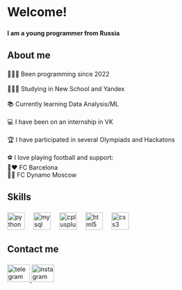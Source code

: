 <h1 align="left">Welcome!</h1>

###

<h4 align="left">I am a young programmer from Russia</h4>

###

<h2 align="left">About me</h2>

###

<p align="left">👨🏻‍💻 Been programming since 2022<br><br>👨🏻‍🎓 Studying in New School and Yandex<br><br>📚 Currently learning Data Analysis/ML<br><br>💻 I have been on an internship in VK<br><br>🏆 I have participated in several Olympiads and Hackatons<br><br>⚽️ I love playing football and support:<br>💙❤️ FC Barcelona<br>🤍💙 FC Dynamo Moscow</p>

###

<h2 align="left">Skills</h2>

###

<div align="left">
  <img src="https://cdn.jsdelivr.net/gh/devicons/devicon/icons/python/python-original.svg" height="40" alt="python logo"  />
  <img width="12" />
  <img src="https://cdn.jsdelivr.net/gh/devicons/devicon/icons/mysql/mysql-original.svg" height="40" alt="mysql logo"  />
  <img width="12" />
  <img src="https://cdn.jsdelivr.net/gh/devicons/devicon/icons/cplusplus/cplusplus-original.svg" height="40" alt="cplusplus logo"  />
  <img width="12" />
  <img src="https://cdn.jsdelivr.net/gh/devicons/devicon/icons/html5/html5-original.svg" height="40" alt="html5 logo"  />
  <img width="12" />
  <img src="https://cdn.jsdelivr.net/gh/devicons/devicon/icons/css3/css3-original.svg" height="40" alt="css3 logo"  />
</div>

###

<h2 align="left">Contact me</h2>

###

<div align="left">
  <a href="https://t.me/sinyshapmen" target="_blank">
    <img src="https://raw.githubusercontent.com/maurodesouza/profile-readme-generator/master/src/assets/icons/social/telegram/default.svg" width="52" height="40" alt="telegram logo"  />
  </a>
  <a href="https://www.instagram.com/evgenybobrovsky30?igsh=cTNjenhpbmFlbGM3&utm_source=qr" target="_blank">
    <img src="https://raw.githubusercontent.com/maurodesouza/profile-readme-generator/master/src/assets/icons/social/instagram/default.svg" width="52" height="40" alt="instagram logo"  />
  </a>
</div>

###
